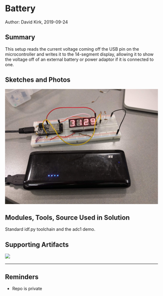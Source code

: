 #  Battery

Author: David Kirk, 2019-09-24

## Summary
This setup reads the current voltage coming off the USB pin on the microcontroller and writes it to the 14-segment display, allowing it to show the voltage off of an external battery or power adaptor if it is connected to one.

## Sketches and Photos
![Operating off of a battery](images/battery-operation.jpg)

## Modules, Tools, Source Used in Solution
Standard idf.py toolchain and the adc1 demo.

## Supporting Artifacts
[![](http://img.youtube.com/vi/SG0qkKcY_Yo/0.jpg)](http://www.youtube.com/watch?v=SG0qkKcY_Yo "Battery Voltage Demo")

-----

## Reminders
- Repo is private
